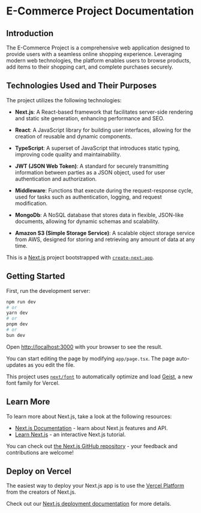 # E-Commerce Project Documentation

## Introduction

The E-Commerce Project is a comprehensive web application designed to provide users with a seamless online shopping experience. Leveraging modern web technologies, the platform enables users to browse products, add items to their shopping cart, and complete purchases securely.

## Technologies Used and Their Purposes

The project utilizes the following technologies:

- **Next.js**: A React-based framework that facilitates server-side rendering and static site generation, enhancing performance and SEO.

- **React**: A JavaScript library for building user interfaces, allowing for the creation of reusable and dynamic components.

- **TypeScript**: A superset of JavaScript that introduces static typing, improving code quality and maintainability.

- **JWT (JSON Web Token)**: A standard for securely transmitting information between parties as a JSON object, used for user authentication and authorization.

- **Middleware**: Functions that execute during the request-response cycle, used for tasks such as authentication, logging, and request modification.

- **MongoDb**: A NoSQL database that stores data in flexible, JSON-like documents, allowing for dynamic schemas and scalability.

- **Amazon S3 (Simple Storage Service)**: A scalable object storage service from AWS, designed for storing and retrieving any amount of data at any time.


This is a [Next.js](https://nextjs.org) project bootstrapped with [`create-next-app`](https://nextjs.org/docs/app/api-reference/cli/create-next-app).

## Getting Started

First, run the development server:

```bash
npm run dev
# or
yarn dev
# or
pnpm dev
# or
bun dev
```

Open [http://localhost:3000](http://localhost:3000) with your browser to see the result.

You can start editing the page by modifying `app/page.tsx`. The page auto-updates as you edit the file.

This project uses [`next/font`](https://nextjs.org/docs/app/building-your-application/optimizing/fonts) to automatically optimize and load [Geist](https://vercel.com/font), a new font family for Vercel.

## Learn More

To learn more about Next.js, take a look at the following resources:

- [Next.js Documentation](https://nextjs.org/docs) - learn about Next.js features and API.
- [Learn Next.js](https://nextjs.org/learn) - an interactive Next.js tutorial.

You can check out [the Next.js GitHub repository](https://github.com/vercel/next.js) - your feedback and contributions are welcome!

## Deploy on Vercel

The easiest way to deploy your Next.js app is to use the [Vercel Platform](https://vercel.com/new?utm_medium=default-template&filter=next.js&utm_source=create-next-app&utm_campaign=create-next-app-readme) from the creators of Next.js.

Check out our [Next.js deployment documentation](https://nextjs.org/docs/app/building-your-application/deploying) for more details.
